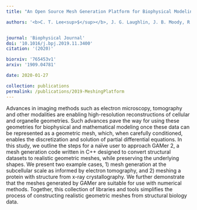 ```yaml
---
title: "An Open Source Mesh Generation Platform for Biophysical Modeling Using Realistic Cellular Geometries"

authors: '<b>C. T. Lee<sup>$</sup></b>, J. G. Laughlin, J. B. Moody, R. E. Amaro, J. A. McCammon, M. J. Holst, and P. Rangamani<sup>$</sup>'


journal: 'Biophysical Journal'
doi: '10.1016/j.bpj.2019.11.3400'
citation: '(2020)'

biorxiv: '765453v1'
arxiv: '1909.04781'

date: 2020-01-27

collection: publications
permalink: /publications/2019-MeshingPlatform
---
```


Advances in imaging methods such as electron microscopy, tomography and other modalities are enabling high-resolution reconstructions of cellular and organelle geometries. Such advances pave the way for using these geometries for biophysical and mathematical modeling once these data can be represented as a geometric mesh, which, when carefully conditioned, enables the discretization and solution of partial differential equations. In this study, we outline the steps for a naïve user to approach GAMer 2, a mesh generation code written in C++ designed to convert structural datasets to realistic geometric meshes, while preserving the underlying shapes. We present two example cases, 1) mesh generation at the subcellular scale as informed by electron tomography, and 2) meshing a protein with structure from x-ray crystallography. We further demonstrate that the meshes generated by GAMer are suitable for use with numerical methods. Together, this collection of libraries and tools simplifies the process of constructing realistic geometric meshes from structural biology data.


